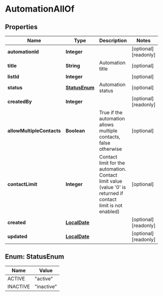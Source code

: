 

# AutomationAllOf

## Properties

Name | Type | Description | Notes
------------ | ------------- | ------------- | -------------
**automationId** | **Integer** |  |  [optional] [readonly]
**title** | **String** | Automation title |  [optional]
**listId** | **Integer** |  |  [optional]
**status** | [**StatusEnum**](#StatusEnum) | Automation status |  [optional]
**createdBy** | **Integer** |  |  [optional] [readonly]
**allowMultipleContacts** | **Boolean** | True if the automation allows multiple contacts, false otherwise |  [optional]
**contactLimit** | **Integer** | Contact limit for the automation. Contact limit value (value &#39;0&#39; is returned if contact                                 limit is not enabled) |  [optional]
**created** | [**LocalDate**](LocalDate.md) |  |  [optional] [readonly]
**updated** | [**LocalDate**](LocalDate.md) |  |  [optional] [readonly]



## Enum: StatusEnum

Name | Value
---- | -----
ACTIVE | &quot;active&quot;
INACTIVE | &quot;inactive&quot;




